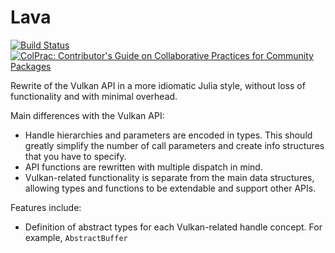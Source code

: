 # Lava

[![Build Status](https://github.com/serenity4/Lava.jl/workflows/CI/badge.svg)](https://github.com/serenity4/Lava.jl/actions)
[![ColPrac: Contributor's Guide on Collaborative Practices for Community Packages](https://img.shields.io/badge/ColPrac-Contributor's%20Guide-blueviolet)](https://github.com/SciML/ColPrac)

Rewrite of the Vulkan API in a more idiomatic Julia style, without loss of functionality and with minimal overhead.

Main differences with the Vulkan API:
- Handle hierarchies and parameters are encoded in types. This should greatly simplify the number of call parameters and create info structures that you have to specify.
- API functions are rewritten with multiple dispatch in mind.
- Vulkan-related functionality is separate from the main data structures, allowing types and functions to be extendable and support other APIs.

Features include:
- Definition of abstract types for each Vulkan-related handle concept. For example, `AbstractBuffer`

